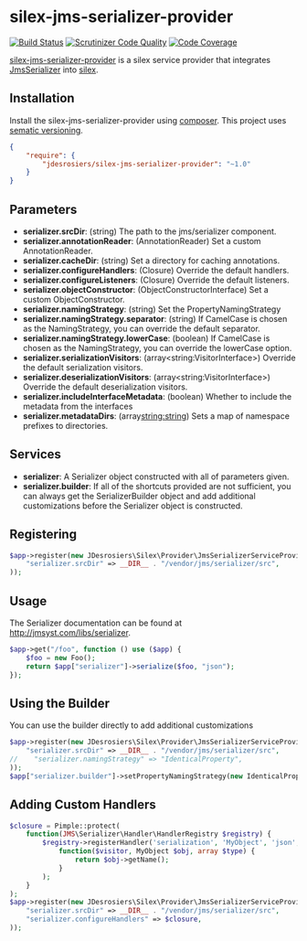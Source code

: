 silex-jms-serializer-provider
============================

[![Build Status](https://travis-ci.org/jdesrosiers/silex-jms-serializer-provider.png?branch=master)](https://travis-ci.org/jdesrosiers/silex-jms-serializer-provider)
[![Scrutinizer Code Quality](https://scrutinizer-ci.com/g/jdesrosiers/silex-jms-serializer-provider/badges/quality-score.png?b=master)](https://scrutinizer-ci.com/g/jdesrosiers/silex-jms-serializer-provider/?branch=master)
[![Code Coverage](https://scrutinizer-ci.com/g/jdesrosiers/silex-jms-serializer-provider/badges/coverage.png?b=master)](https://scrutinizer-ci.com/g/jdesrosiers/silex-jms-serializer-provider/?branch=master)

[silex-jms-serializer-provider](https://github.com/jdesrosiers/silex-jms-serializer-provider) is a silex service provider
that integrates [JmsSerializer](https://github.com/schmittjoh/serializer) into [silex](https://github.com/fabpot/Silex).

Installation
------------
Install the silex-jms-serializer-provider using [composer](http://getcomposer.org/).  This project uses [sematic versioning](http://semver.org/).

```json
{
    "require": {
        "jdesrosiers/silex-jms-serializer-provider": "~1.0"
    }
}
```

Parameters
----------
* **serializer.srcDir**: (string) The path to the jms/serializer component.
* **serializer.annotationReader**: (AnnotationReader) Set a custom AnnotationReader.
* **serializer.cacheDir**: (string) Set a directory for caching annotations.
* **serializer.configureHandlers**: (Closure) Override the default handlers.
* **serializer.configureListeners**: (Closure) Override the default listeners.
* **serializer.objectConstructor**: (ObjectConstructorInterface) Set a custom ObjectConstructor.
* **serializer.namingStrategy**: (string) Set the PropertyNamingStrategy
* **serializer.namingStrategy.separator**: (string) If CamelCase is chosen as the NamingStrategy, you can override the default separator.
* **serializer.namingStrategy.lowerCase**: (boolean) If CamelCase is chosen as the NamingStrategy, you can override the lowerCase option.
* **serializer.serializationVisitors**: (array\<string:VisitorInterface\>) Override the default serialization visitors.
* **serializer.deserializationVisitors**: (array\<string:VisitorInterface\>) Override the default deserialization visitors.
* **serializer.includeInterfaceMetadata**: (boolean) Whether to include the metadata from the interfaces
* **serializer.metadataDirs**: (array<string:string>) Sets a map of namespace prefixes to directories.

Services
--------
* **serializer**: A Serializer object constructed with all of parameters given.
* **serializer.builder**: If all of the shortcuts provided are not sufficient, you can always get the SerializerBuilder
object and add additional customizations before the Serializer object is constructed.

Registering
-----------
```php
$app->register(new JDesrosiers\Silex\Provider\JmsSerializerServiceProvider(), array(
    "serializer.srcDir" => __DIR__ . "/vendor/jms/serializer/src",
));
```

Usage
-----
The Serializer documentation can be found at http://jmsyst.com/libs/serializer.

```php
$app->get("/foo", function () use ($app) {
    $foo = new Foo();
    return $app["serializer"]->serialize($foo, "json");
});
```

Using the Builder
-----------------
You can use the builder directly to add additional customizations

```php
$app->register(new JDesrosiers\Silex\Provider\JmsSerializerServiceProvider(), array(
    "serializer.srcDir" => __DIR__ . "/vendor/jms/serializer/src",
//    "serializer.namingStrategy" => "IdenticalProperty",
));
$app["serializer.builder"]->setPropertyNamingStrategy(new IdenticalPropertyNamingStrategy());
```

Adding Custom Handlers
----------------------
```php
$closure = Pimple::protect(
    function(JMS\Serializer\Handler\HandlerRegistry $registry) {
        $registry->registerHandler('serialization', 'MyObject', 'json',
            function($visitor, MyObject $obj, array $type) {
                return $obj->getName();
            }
        );
    }
);
$app->register(new JDesrosiers\Silex\Provider\JmsSerializerServiceProvider(), array(
    "serializer.srcDir" => __DIR__ . "/vendor/jms/serializer/src",
    "serializer.configureHandlers" => $closure,
));
```
